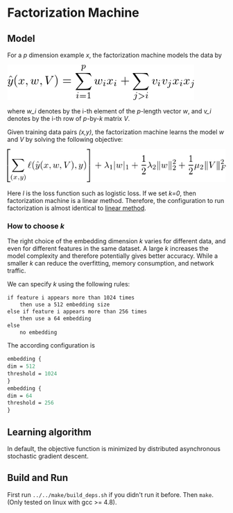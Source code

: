 # Factorization Machine

## Model

For a *p* dimension example *x*, the factorization machine models the data by

![hat_y](guide/hat_y.png)

where *w_i* denotes by the i-th element of the *p*-length vector *w*, and *v_i*
denotes by the i-th row of *p*-by-*k* matrix *V*.

Given training data pairs *(x,y)*, the factorization machine learns the model
*w* and *V* by solving the following objective:

<!-- \left[\sum_{(x,y)} \ell(\hat y(x,w,V), y)\right] + \lambda_1 |w|_1 + \frac{1}{2} \lambda_2
\|w\|_2^2 + \frac{1}{2} \mu_2 \|V\|_F^2 -->

![obj](guide/obj.png)

Here *l* is the loss function such as logistic loss. If we set *k=0*, then
factorization machine is a linear method. Therefore, the configuration to run
factorization is almost identical to [linear method](../linear/guide).

### How to choose *k*

The right choice of the embedding dimension *k* varies for different data, and
even for different features in the same dataset. A large *k* increases the model
complexity and therefore potentially gives better accuracy. While a smaller *k*
can reduce the overfitting, memory consumption, and network traffic.

We can specify *k* using the following rules:

```
if feature i appears more than 1024 times
    then use a 512 embedding size
else if feature i appears more than 256 times
    then use a 64 embedding
else
    no embedding
```

The according configuration is

```proto
embedding {
dim = 512
threshold = 1024
}
embedding {
dim = 64
threshold = 256
}
```

## Learning algorithm

In default, the objective function is minimized by distributed asynchronous
stochastic gradient descent.

## Build and Run

First run `../../make/build_deps.sh` if you didn't run it before. Then
`make`. (Only tested on linux with gcc >= 4.8).
